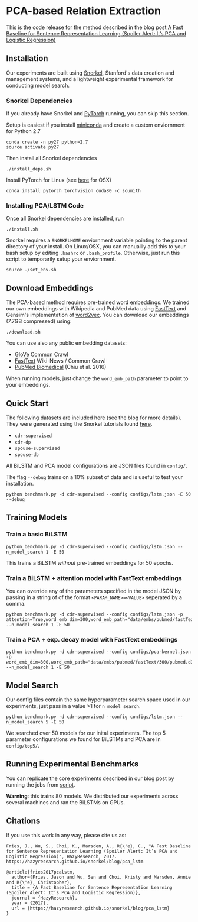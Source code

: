 # PCA-based Relation Extraction
This is the code release for the method described in the blog post [A Fast Baseline for Sentence Representation Learning (Spoiler Alert: It’s PCA and Logistic Regression)](https://hazyresearch.github.io/snorkel/blog/pca_lstm)


## Installation

Our experiments are built using [Snorkel](https://hazyresearch.github.io/snorkel/), Stanford's data creation and management systems, and a lightweight experimental framework for conducting model search.

### Snorkel Dependencies
If you already have Snorkel and [PyTorch](http://pytorch.org/) running, you can skip this section. 

Setup is easiest if you install [miniconda](https://conda.io/miniconda.html) and create a custom enviornment for Python 2.7

```
conda create -n py27 python=2.7
source activate py27
```
Then install all Snorkel dependencies

```
./install_deps.sh
```

Install PyTorch for Linux (see [here](http://pytorch.org/) for OSX)

```
conda install pytorch torchvision cuda80 -c soumith
```

### Installing PCA/LSTM Code
 
Once all Snorkel dependencies are installed, run 

```
./install.sh
```
Snorkel requires a `SNORKELHOME` enviornment variable pointing to the parent directory of your install. On Linux/OSX, you can manuallly add this to your bash setup by editing `.bashrc` or `.bash_profile`. Otherwise, just run this script to temporarily setup your enviornment.

```
source ./set_env.sh
```


## Download Embeddings
The PCA-based method requires pre-trained word embeddings. We trained our own embeddings with Wikipedia and PubMed data using [FastText](https://github.com/facebookresearch/fastText) and Gensim's implementation of [word2vec](https://radimrehurek.com/gensim/models/word2vec.html). You can download our embeddings (7.7GB compressed) using:

```
./download.sh
``` 

You can use also any public embedding datasets:

- [GloVe](https://nlp.stanford.edu/projects/glove/) Common Crawl
- [FastText](https://fasttext.cc/docs/en/english-vectors.html) Wiki-News / Common Crawl
- [PubMed Biomedical](<https://drive.google.com/open?id=0BzMCqpcgEJgiUWs0ZnU0NlFTam8>) (Chiu et al. 2016)

When running models, just change the `word_emb_path` parameter to point to your embeddings. 

## Quick Start

The following datasets are included here (see the blog for more details). They were generated using the Snorkel tutorials found [here](https://github.com/HazyResearch/snorkel/tree/master/tutorials).

- `cdr-supervised` 
- `cdr-dp` 
- `spouse-supervised`
- `spouse-db`

All BiLSTM and PCA model configurations are JSON files found in `config/`.

The flag `--debug` trains on a 10% subset of data and is useful to test your installation.

```
python benchmark.py -d cdr-supervised --config configs/lstm.json -E 50 --debug
```

## Training Models

### Train a basic BiLSTM

```
python benchmark.py -d cdr-supervised --config configs/lstm.json --n_model_search 1 -E 50
```

This trains a BiLSTM *without* pre-trained embeddings for 50 epochs. 

### Train a BiLSTM + attention model with FastText embeddings

You can override any of the parameters specified in the model JSON by passing in a string of of the format `<PARAM_NAME>=<VALUE>` seperated by a comma. 

```
python benchmark.py -d cdr-supervised --config configs/lstm.json -p attention=True,word_emb_dim=300,word_emb_path="data/embs/pubmed/fastText/300/pubmed.d300.w30.neg10.fasttext.vec" --n_model_search 1 -E 50
```

### Train a PCA + exp. decay model with FastText embeddings

```
python benchmark.py -d cdr-supervised --config configs/pca-kernel.json -p word_emb_dim=300,word_emb_path="data/embs/pubmed/fastText/300/pubmed.d300.w30.neg10.fasttext.vec" --n_model_search 1 -E 50
```

## Model Search
Our config files contain the same hyperparameter search space used in our experiments, just pass in a value >1 for `n_model_search`. 

```
python benchmark.py -d cdr-supervised --config configs/lstm.json --n_model_search 5 -E 50
```

We searched over 50 models for our inital experiments. The top 5 parameter configurations we found for BiLSTMs and PCA are in `config/top5/`.


## Running Experimental Benchmarks

You can replicate the core experiments described in our blog post by running the jobs from [script](https://github.com/HazyResearch/PCA-Relation-Extraction/blob/master/experiments.sh). 

**Warning**: this trains 80 models. We distributed our experiments across several machines and ran the BiLSTMs on GPUs. 


## Citations

If you use this work in any way, please cite us as:

```
Fries, J., Wu, S., Choi, K., Marsden, A., R{\'e}, C., "A Fast Baseline for Sentence Representation Learning (Spoiler Alert: It’s PCA and Logistic Regression)", HazyResearch, 2017. https://hazyresearch.github.io/snorkel/blog/pca_lstm
```

```
@article{fries2017pcalstm,
  author={Fries, Jason and Wu, Sen and Choi, Kristy and Marsden, Annie and R{\'e}, Christopher},
  title = {A Fast Baseline for Sentence Representation Learning (Spoiler Alert: It’s PCA and Logistic Regression)},
  journal = {HazyResearch},
  year = {2017},
  url = {https://hazyresearch.github.io/snorkel/blog/pca_lstm}
}
```
